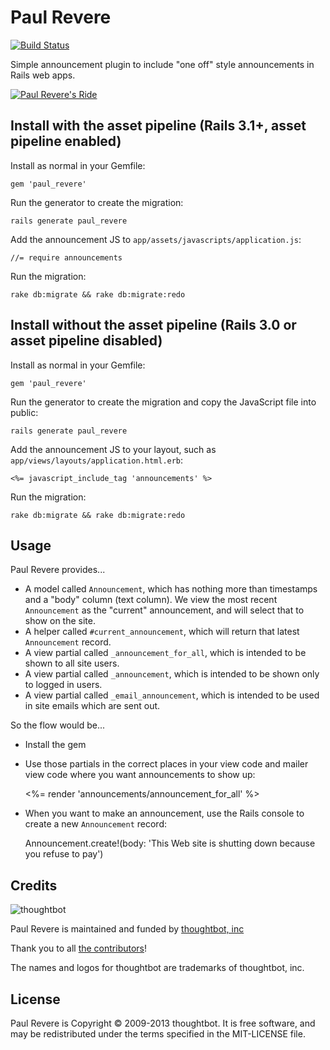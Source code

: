 Paul Revere
===========

[![Build Status](https://secure.travis-ci.org/thoughtbot/paul_revere.png?branch=master)](http://travis-ci.org/thoughtbot/paul_revere)

Simple announcement plugin to include "one off" style announcements in Rails web apps.

[![Paul Revere's
Ride](http://f.cl.ly/items/2u260D0Y2j2T3O3o4017/Screen%20Shot%202013-01-23%20at%2010.46.06%20AM.png)](http://poetry.eserver.org/paul-revere.html)

Install with the asset pipeline (Rails 3.1+, asset pipeline enabled)
--------------------------------------------------------------------

Install as normal in your Gemfile:

    gem 'paul_revere'

Run the generator to create the migration:

    rails generate paul_revere

Add the announcement JS to `app/assets/javascripts/application.js`:

    //= require announcements

Run the migration:

    rake db:migrate && rake db:migrate:redo

Install without the asset pipeline (Rails 3.0 or asset pipeline disabled)
---------------------------------------------------------------------------

Install as normal in your Gemfile:

    gem 'paul_revere'

Run the generator to create the migration and copy the JavaScript file into public:

    rails generate paul_revere

Add the announcement JS to your layout, such as `app/views/layouts/application.html.erb`:

    <%= javascript_include_tag 'announcements' %>

Run the migration:

    rake db:migrate && rake db:migrate:redo

Usage
-----

Paul Revere provides...

* A model called `Announcement`, which has nothing more than timestamps and a "body" column (text column).  We view the most recent `Announcement` as the "current" announcement, and will select that to show on the site.
* A helper called `#current_announcement`, which will return that latest `Announcement` record.
* A view partial called `_announcement_for_all`, which is intended to be shown to all site users.
* A view partial called `_announcement`, which is intended to be shown only to logged in users.
* A view partial called `_email_announcement`, which is intended to be used in site emails which are sent out.

So the flow would be...

* Install the gem
* Use those partials in the correct places in your view code and mailer view code where you want announcements to show up:

    <%= render 'announcements/announcement_for_all' %>

* When you want to make an announcement, use the Rails console to create a new `Announcement` record:

    Announcement.create!(body: 'This Web site is shutting down because you refuse to pay')

Credits
-------

![thoughtbot](http://thoughtbot.com/images/tm/logo.png)

Paul Revere is maintained and funded by [thoughtbot, inc](http://thoughtbot.com/community)

Thank you to all [the contributors](https://github.com/thoughtbot/paul_revere/contributors)!

The names and logos for thoughtbot are trademarks of thoughtbot, inc.

License
-------

Paul Revere is Copyright © 2009-2013 thoughtbot. It is free software, and may be redistributed under the terms specified in the MIT-LICENSE file.
